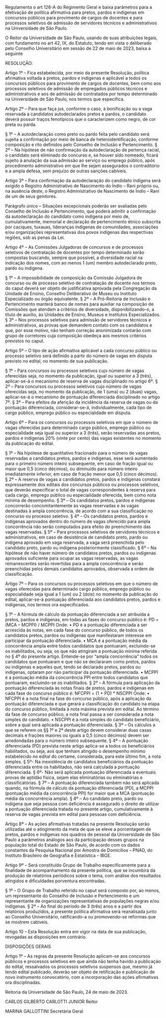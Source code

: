 Regulamenta o art 126-A do Regimento Geral e baixa parâmetros para a efetivação de política afirmativa para pretos, pardos e indígenas em concursos públicos para provimento de cargos de docentes e para processos seletivos de admissão de servidores técnicos e administrativos na Universidade de São Paulo.

O Reitor da Universidade de São Paulo, usando de suas atribuições legais, com fundamento no art 42, IX, do Estatuto, tendo em vista o deliberado pelo Conselho Universitário em sessão de 22 de maio de 2023, baixa a seguinte

RESOLUÇÃO:

Artigo 1º – Fica estabelecida, por meio da presente Resolução, política afirmativa voltada a pretos, pardos e indígenas e aplicável a todos os concursos públicos para provimento de cargos de docentes, bem como aos processos seletivos de admissão de empregados públicos técnicos e administrativos e aos de admissão de contratados por tempo determinado na Universidade de São Paulo, nos termos que especifica.

Artigo 2º – Para que faça jus, conforme o caso, à bonificação ou a vaga reservada a candidatos autodeclarados pretos e pardos, o candidato deverá possuir traços fenotípicos que o caracterizem como negro, de cor preta ou parda.

§ 1º – A autodeclaração como preto ou pardo feita pelo candidato será sujeita a confirmação por meio de banca de heteroidentificação, conforme composição e rito definidos pelo Conselho de Inclusão e Pertencimento.
§ 2º – Na hipótese de não confirmação da autodeclaração de pertença racial, o candidato será eliminado do concurso e, se houver sido nomeado, ficará sujeito à anulação da sua admissão ao serviço ou emprego público, após procedimento administrativo em que lhe sejam assegurados o contraditório e a ampla defesa, sem prejuízo de outras sanções cabíveis.

Artigo 3º – Para confirmação da autodeclaração do candidato indígena será exigido o Registro Administrativo de Nascimento do Índio – Rani próprio ou, na ausência deste, o Registro Administrativo de Nascimento de Índio – Rani de um de seus genitores.

Parágrafo único – Situações excepcionais poderão ser avaliadas pelo Conselho de Inclusão e Pertencimento, que poderá admitir a confirmação da autodeclaração do candidato como indígena por meio de, cumulativamente, memorial e declaração de pertencimento étnico subscrita por caciques, tuxauas, lideranças indígenas de comunidades, associações e/ou organizações representativas dos povos indígenas das respectivas regiões, sob as penas da Lei.

Artigo 4º – As Comissões Julgadoras de concursos e de processos seletivos de contratação de docentes por tempo determinado serão compostas buscando, sempre que possível, a diversidade racial na indicação dos nomes, com ao menos 1 (um) membro autodeclarado preto, pardo ou indígena.

§ 1º – A impossibilidade de composição da Comissão Julgadora de concurso ou de processo seletivo de contratação de docente nos termos do caput deverá ser objeto de justificativa aprovada pela Congregação da Unidade de Ensino, Conselho Deliberativo de Museu ou Instituto Especializado ou órgão equivalente.
§ 2º – A Pró-Reitoria de Inclusão e Pertencimento manterá banco de nomes para auxiliar na composição de Comissões que atendam a critérios de diversidade, disponibilizando-o, a título de auxílio, às Unidades de Ensino, Museus e Institutos Especializados.
§ 3º – Nos processos seletivos para admissão de servidores técnicos e administrativos, as provas que demandem contato com os candidatos e que, por esse motivo, não tenham correção anonimizada contarão com grupo de corretores cuja composição obedeça aos mesmos critérios previstos no caput.

Artigo 5º – O tipo de ação afirmativa aplicável a cada concurso público ou processo seletivo será definido a partir do número de vagas em disputa previsto no edital, no momento de sua publicação.

§ 1º – Para concursos ou processos seletivos cujo número de vagas oferecidas seja, no momento da publicação, igual ou superior a 3 (três), aplicar-se-á o mecanismo de reserva de vagas disciplinado no artigo 6º.
§ 2º – Para concursos ou processos seletivos cujo número de vagas oferecidas seja, no momento da publicação, de 1 (uma) ou 2 (duas) vagas, aplicar-se-á o mecanismo de pontuação diferenciada disciplinado no artigo 7º.
§ 3º – Para efeitos da aferição da incidência da reserva de vagas ou da pontuação diferenciada, considerar-se-á, individualmente, cada tipo de cargo público, emprego público ou especialidade em disputa.

Artigo 6º – Para os concursos ou processos seletivos em que o número de vagas oferecidas para determinado cargo público, emprego público ou especialidade seja igual ou superior a 3 (três), serão reservadas aos pretos, pardos e indígenas 20% (vinte por cento) das vagas existentes no momento da publicação do edital.

§ 1º – Na hipótese de quantitativo fracionado para o número de vagas reservadas a candidatos pretos, pardos e indígenas, esse será aumentado para o primeiro número inteiro subsequente, em caso de fração igual ou maior que 0,5 (cinco décimos), ou diminuído para número inteiro imediatamente inferior, em caso de fração menor que 0,5 (cinco décimos).
§ 2º – A reserva de vagas a candidatos pretos, pardos e indígenas constará expressamente dos editais dos concursos públicos ou processos seletivos, que deverão especificar o total de vagas correspondentes à reserva para cada cargo, emprego público ou especialidade oferecida, bem como nota mínima de desempenho.
§ 3º – Os candidatos pretos, pardos e indígenas concorrerão concomitantemente às vagas reservadas e às vagas destinadas à ampla concorrência, de acordo com a sua classificação no concurso ou processo seletivo.
§ 4º – Os candidatos pretos, pardos e indígenas aprovados dentro do número de vagas oferecido para ampla concorrência não serão computados para efeito do preenchimento das vagas reservadas.
§ 5º – Para processos seletivos de servidores técnicos e administrativos, em caso de desistência de candidato preto, pardo ou indígena aprovado em vaga reservada, a vaga será preenchida pelo candidato preto, pardo ou indígena posteriormente classificado.
§ 6º – Na hipótese de não haver número de candidatos pretos, pardos ou indígenas aprovados suficiente para ocupar as vagas reservadas, as vagas remanescentes serão revertidas para a ampla concorrência e serão preenchidas pelos demais candidatos aprovados, observada a ordem de classificação.

Artigo 7º – Para os concursos ou processos seletivos em que o número de vagas oferecidas para determinado cargo público, emprego público ou especialidade seja igual a 1 (um) ou 2 (dois) no momento da publicação do edital, aplicar-se-á pontuação diferenciada aos candidatos pretos, pardos e indígenas, nos termos ora especificados.

§ 1º – A fórmula de cálculo da pontuação diferenciada a ser atribuída a pretos, pardos e indígenas, em todas as fases do concurso público é:
PD = (MCA – MCPPI) / MCPPI
Onde:
• PD é a pontuação diferenciada a ser acrescida às notas, em cada fase do concurso público, de todos os candidatos pretos, pardos ou indígenas que manifestaram interesse em participar da pontuação diferenciada.
• MCA é a pontuação média da concorrência ampla entre todos candidatos que pontuaram, excluindo-se os inabilitados, ou seja, os que não atingiram a pontuação mínima referida no § 4º do presente artigo. Entende-se por “ampla concorrência” todos os candidatos que pontuaram e que não se declararam como pretos, pardos ou indígenas e aqueles que, tendo se declarado pretos, pardos ou indígenas, optaram por não participar da pontuação diferenciada.
• MCPPI é a pontuação média da concorrência PPI entre todos candidatos que pontuaram, excluindo-se os inabilitados.
§ 2º – A fórmula para aplicação da pontuação diferenciada às notas finais de pretos, pardos e indígenas em cada fase do concurso público é:
NFCPPI = (1 + PD) * NSCPPI
Onde:
• NFCPPI é a nota final na fase do concurso público, após a aplicação da pontuação diferenciada e que gerará a classificação do candidato na etapa do concurso público, limitada à nota máxima prevista em edital. Ao término da fase de concurso público, a nota final passa a ser considerada a nota simples do candidato.
• NSCPPI é a nota simples do candidato beneficiário, sobre a qual será aplicada a pontuação diferenciada.
§ 3º – Os cálculos a que se referem os §§ 1º e 2º deste artigo devem considerar duas casas decimais e frações maiores ou iguais a 0,5 (cinco décimos) devem ser arredondadas para o número inteiro subsequente.
§ 4º – A pontuação diferenciada (PD) prevista neste artigo aplica-se a todos os beneficiários habilitados, ou seja, aos que tenham atingido o desempenho mínimo estabelecido no edital do certame, considerada, para este último fim, a nota simples.
§ 5º- Na inexistência de candidatos beneficiários da pontuação diferenciada entre os habilitados, não será calculada a pontuação diferenciada.
§ 6º- Não será aplicada pontuação diferenciada a eventuais provas de aptidão física, sejam elas eliminatórias ou eliminatórias e classificatórias.
§ 7º – A pontuação diferenciada também não será aplicada quando, na fórmula de cálculo da pontuação diferenciada (PD), a MCPPI (pontuação média da concorrência PPI) for maior que a MCA (pontuação média da concorrência ampla).
§ 8º – Ao candidato preto, pardo ou indígena que seja pessoa com deficiência é assegurado o direito de utilizar a pontuação diferenciada tratada no presente artigo, cumulativamente à reserva de vagas prevista em edital para pessoas com deficiência.

Artigo 8º – As ações afirmativas tratadas na presente Resolução serão utilizadas até o atingimento da meta de que se eleve a porcentagem de pretos, pardos e indígenas nos quadros de pessoal da Universidade de São Paulo a parâmetros análogos aos da participação desses grupos na população total do Estado de São Paulo, de acordo com os dados constantes da Pesquisa Nacional por Amostra de Domicílios – PNAD, do Instituto Brasileiro de Geografia e Estatística – IBGE.

Artigo 9º – Será constituído Grupo de Trabalho especificamente para a finalidade de acompanhamento da presente política, que se incumbirá da produção de relatórios periódicos sobre o tema, com análise dos resultados atingidos e dificuldades porventura encontradas.

§ 1º – O Grupo de Trabalho referido no caput será composto por, ao menos, um representante do Conselho de Inclusão e Pertencimento e um representante de organizações representativas de populações negras e/ou indígenas.
§ 2º – Ao final do período de 3 (três) anos e a partir dos relatórios produzidos, a presente política afirmativa será reanalisada junto ao Conselho Universitário, ratificando-a ou promovendo-se reformas que se mostrem cabíveis.

Artigo 10 – Esta Resolução entra em vigor na data de sua publicação, revogadas as disposições em contrário.

DISPOSIÇÕES GERAIS

Artigo 1º – As regras da presente Resolução aplicam-se aos concursos públicos e processos seletivos em que ainda não tenha havido a publicação do edital, ressalvados os processos seletivos suspensos que, mesmo já tendo edital publicado, deverão ser objeto de retificação e publicação de novo instrumento convocatório, com a incorporação das ações afirmativas ora disciplinadas.

Reitoria da Universidade de São Paulo, 24 de maio de 2023.

CARLOS GILBERTO CARLOTTI JUNIOR
Reitor

MARINA GALLOTTINI
Secretária Geral